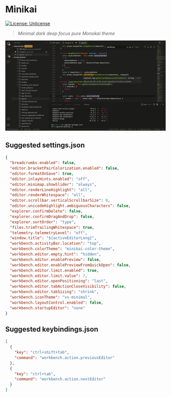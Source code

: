 # Minikai

[![License: Unlicense](https://img.shields.io/badge/license-Unlicense-blue.svg)](http://unlicense.org/)

> _Minimal dark deep focus pure Monokai theme_

![Minikai](https://raw.githubusercontent.com/shlavik/minikai-vscode-theme/main/screenshot.png "Minikai")

## Suggested settings.json

```json
{
  "breadcrumbs.enabled": false,
  "editor.bracketPairColorization.enabled": false,
  "editor.formatOnSave": true,
  "editor.inlayHints.enabled": "off",
  "editor.minimap.showSlider": "always",
  "editor.renderLineHighlight": "all",
  "editor.renderWhitespace": "all",
  "editor.scrollbar.verticalScrollbarSize": 0,
  "editor.unicodeHighlight.ambiguousCharacters": false,
  "explorer.confirmDelete": false,
  "explorer.confirmDragAndDrop": false,
  "explorer.sortOrder": "type",
  "files.trimTrailingWhitespace": true,
  "telemetry.telemetryLevel": "off",
  "window.title": "${activeEditorLong}",
  "workbench.activityBar.location": "top",
  "workbench.colorTheme": "minikai-color-theme",
  "workbench.editor.empty.hint": "hidden",
  "workbench.editor.enablePreview": false,
  "workbench.editor.enablePreviewFromQuickOpen": false,
  "workbench.editor.limit.enabled": true,
  "workbench.editor.limit.value": 7,
  "workbench.editor.openPositioning": "last",
  "workbench.editor.tabActionCloseVisibility": false,
  "workbench.editor.tabSizing": "shrink",
  "workbench.iconTheme": "vs-minimal",
  "workbench.layoutControl.enabled": false,
  "workbench.startupEditor": "none"
}
```

## Suggested keybindings.json

```json
[
  {
    "key": "ctrl+shift+tab",
    "command": "workbench.action.previousEditor"
  },
  {
    "key": "ctrl+tab",
    "command": "workbench.action.nextEditor"
  }
]
```

